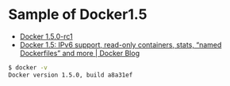 # Sample of Docker1.5

- [Docker 1.5.0-rc1](https://groups.google.com/forum/#!topic/docker-dev/nzKREJKqxe4)
- [Docker 1.5: IPv6 support, read-only containers, stats, “named Dockerfiles” and more | Docker Blog](http://blog.docker.com/2015/02/docker-1-5-ipv6-support-read-only-containers-stats-named-dockerfiles-and-more/)


```bash
$ docker -v
Docker version 1.5.0, build a8a31ef
```




